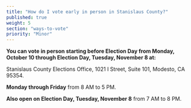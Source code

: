 ```yaml
---
title: "How do I vote early in person in Stanislaus County?"
published: true
weight: 5
section: "ways-to-vote"
priority: "Minor"
---
```


**You can vote in person starting before Election Day from Monday, October 10 through Election Day, Tuesday, November 8 at:**  

Stanislaus County Elections Office, 1021 I Street, Suite 101, Modesto, CA 95354.  

**Monday through Friday** from 8 AM to 5 PM.  

**Also open on Election Day, Tuesday, November 8** from 7 AM to 8 PM.  

